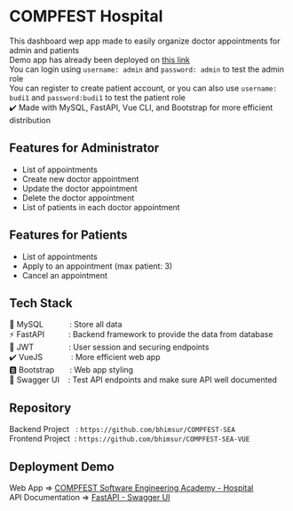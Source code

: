 # COMPFEST Hospital
This dashboard wep app made to easily organize doctor appointments for admin and patients<br/>
Demo app has already been deployed on [this link](https://compfest-sea-vue.vercel.app/)<br/>
You can login using `username: admin` and `password: admin` to test the admin role<br/>
You can register to create patient account, or you can also use `username: budi1` and `password:budi1` to test the patient role<br/>
✔️ Made with MySQL, FastAPI, Vue CLI, and Bootstrap for more efficient distribution
## Features for Administrator
- List of appointments
- Create new doctor appointment
- Update the doctor appointment
- Delete the doctor appointment
- List of patients in each doctor appointment
## Features for Patients
- List of appointments
- Apply to an appointment (max patient: 3)
- Cancel an appointment
## Tech Stack
🐬&nbsp;MySQL&nbsp;&nbsp;&nbsp;&nbsp;&nbsp;&nbsp;&nbsp;&nbsp;&nbsp;&nbsp;&nbsp;&nbsp;: Store all data<br/>
⚡️&nbsp;FastAPI&nbsp;&nbsp;&nbsp;&nbsp;&nbsp;&nbsp;&nbsp;&nbsp;&nbsp;&nbsp;&nbsp;: Backend framework to provide the data from database<br/>
🔐&nbsp;JWT&nbsp;&nbsp;&nbsp;&nbsp;&nbsp;&nbsp;&nbsp;&nbsp;&nbsp;&nbsp;&nbsp;&nbsp;&nbsp;&nbsp;&nbsp;&nbsp;: User session and securing endpoints<br/>
✔️&nbsp;VueJS&nbsp;&nbsp;&nbsp;&nbsp;&nbsp;&nbsp;&nbsp;&nbsp;&nbsp;&nbsp;&nbsp;&nbsp;&nbsp;: More efficient web app<br/>
🅱️&nbsp;Bootstrap&nbsp;&nbsp;&nbsp;&nbsp;&nbsp;&nbsp;&nbsp;: Web app styling<br/>
💚&nbsp;Swagger UI&nbsp;&nbsp;&nbsp;&nbsp;: Test API endpoints and make sure API well documented<br/>
## Repository
Backend Project&nbsp;&nbsp;&nbsp;: `https://github.com/bhimsur/COMPFEST-SEA`<br/>
Frontend Project&nbsp;&nbsp;: `https://github.com/bhimsur/COMPFEST-SEA-VUE`
## Deployment Demo
Web App => [COMPFEST Software Engineering Academy - Hospital](https://compfest-sea-vue.vercel.app/)<br/>
API Documentation => [FastAPI - Swagger UI](https://compfest-sea-hospital.herokuapp.com/docs)